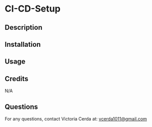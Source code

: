 
# CI-CD-Setup

## Description



## Installation



## Usage


## Credits

N/A

## Questions

For any questions, contact Victoria Cerda at:
vcerda1011@gmail.com

